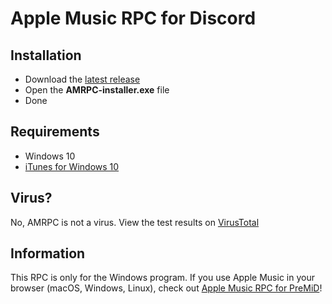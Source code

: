 # Apple Music RPC for Discord

## Installation
* Download the [latest release](https://github.com/N0chteil/Apple-Music-RPC/releases/latest)
* Open the **AMRPC-installer.exe** file
* Done

## Requirements
* Windows 10
* [iTunes for Windows 10](https://www.microsoft.com/p/itunes/9pb2mz1zmb1s?rtc=1&activetab=pivot:overviewtab)

## Virus?
No, AMRPC is not a virus. View the test results on [VirusTotal](https://www.virustotal.com/gui/file/7b97fd99b8b8cd6e9d2a95492300fca209b7a4b62d18066af896afd6fc009949/detection)

## Information
This RPC is only for the Windows program. If you use Apple Music in your browser (macOS, Windows, Linux), check out [Apple Music RPC for PreMiD](https://premid.app/store/presences/Apple%20Music)!
